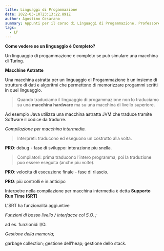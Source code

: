 ```yaml
---
title: Linguaggi di Progammazione
date: 2022-03-10T23:13:22.891Z
author: Agostino Cesarano
summary: Appunti per il corso di Linguaggi di Progammazione, Professore Bonatti.
tags:
  - LP
---
```

**Come vedere se un linguaggio è Completo?**

Un linguaggio di progammazione è completo se può simulare una macchina di Turing.

**Macchine Astratte**

Una macchina astratta per un linguaggio di Progammazione è un insieme di strutture di dati e algoritmi che permettono di memorizzare progammi scritti in quel linguaggio.

> Quando traduciamo il linguaggio di progammazione non lo traduciamo su una **macchina hardware** ma su una macchina di livello superiore.

Ad esempio Java utilizza una macchina astratta JVM che traduce tramite Software il codice da tradurre.

*Compilazione per macchina intermedia.*

> Interpreti: traducono ed eseguono un costrutto alla volta.

**PRO**: debug - fase di sviluppo: interazione piu snella.

> Compilatori: prima traducono l’intero programma; poi la
> traduzione puo essere eseguita (anche piu volte).

**PRO**: velocita di esecuzione finale - fase di rilascio.

**PRO**: più controlli e in anticipo

Interpetre nella compilazione per macchina intermedia è detta **Supporto Run Time (SRT)**

L'SRT ha funzionalità aggiuntive

*Funzioni di basso livello / interfacce col S.O. ;* 

ad es. funzionidi I/O.

*Gestione della memoria;* 

garbage collection; gestione dell’heap; gestione dello stack.
